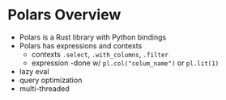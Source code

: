 # Polars Overview
- Polars is a Rust library with Python bindings
- Polars has expressions and contexts
    - contexts `.select`, `.with_columns`, `.filter`
    - expression -done w/ `pl.col("colum_name")` or `pl.lit(1)`
- lazy eval
- query optimization
- multi-threaded